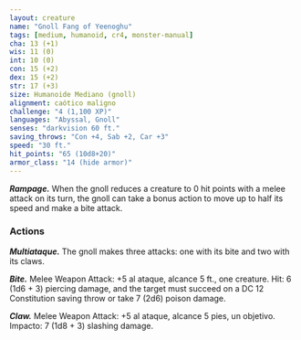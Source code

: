 ```yaml
---
layout: creature
name: "Gnoll Fang of Yeenoghu"
tags: [medium, humanoid, cr4, monster-manual]
cha: 13 (+1)
wis: 11 (0)
int: 10 (0)
con: 15 (+2)
dex: 15 (+2)
str: 17 (+3)
size: Humanoide Mediano (gnoll)
alignment: caótico maligno
challenge: "4 (1,100 XP)"
languages: "Abyssal, Gnoll"
senses: "darkvision 60 ft."
saving_throws: "Con +4, Sab +2, Car +3"
speed: "30 ft."
hit_points: "65 (10d8+20)"
armor_class: "14 (hide armor)"
---
```


***Rampage.*** When the gnoll reduces a creature to 0 hit points with a melee attack on its turn, the gnoll can take a bonus action to move up to half its speed and make a bite attack.

### Actions

***Multiataque.*** The gnoll makes three attacks: one with its bite and two with its claws.

***Bite.*** Melee Weapon Attack: +5 al ataque, alcance 5 ft., one creature. Hit: 6 (1d6 + 3) piercing damage, and the target must succeed on a DC 12 Constitution saving throw or take 7 (2d6) poison damage.

***Claw.*** Melee Weapon Attack: +5 al ataque, alcance 5 pies, un objetivo. Impacto: 7 (1d8 + 3) slashing damage.
